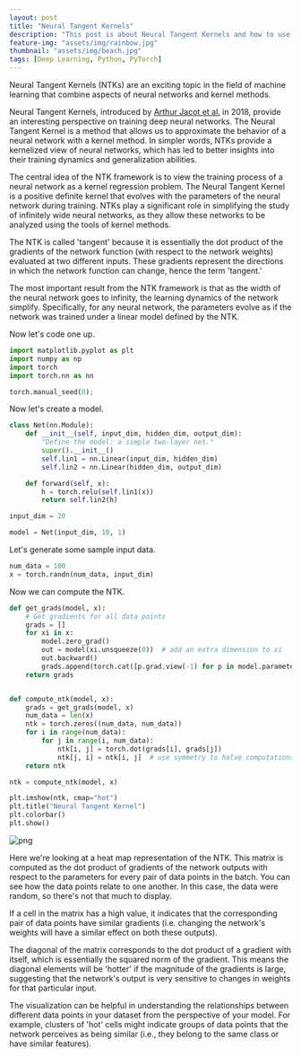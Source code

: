 ```yaml
---
layout: post
title: "Neural Tangent Kernels"
description: "This post is about Neural Tangent Kernels and how to use them."
feature-img: "assets/img/rainbow.jpg"
thumbnail: "assets/img/beach.jpg"
tags: [Deep Learning, Python, PyTorch]
---
```


Neural Tangent Kernels (NTKs) are an exciting topic in the field of machine learning that combine aspects of neural networks and kernel methods.

Neural Tangent Kernels, introduced by [Arthur Jacot et al.](https://arxiv.org/abs/1806.07572) in 2018, provide an interesting perspective on training deep neural networks. The Neural Tangent Kernel is a method that allows us to approximate the behavior of a neural network with a kernel method. In simpler words, NTKs provide a kernelized view of neural networks, which has led to better insights into their training dynamics and generalization abilities.

The central idea of the NTK framework is to view the training process of a neural network as a kernel regression problem. The Neural Tangent Kernel is a positive definite kernel that evolves with the parameters of the neural network during training. NTKs play a significant role in simplifying the study of infinitely wide neural networks, as they allow these networks to be analyzed using the tools of kernel methods.

The NTK is called 'tangent' because it is essentially the dot product of the gradients of the network function (with respect to the network weights) evaluated at two different inputs. These gradients represent the directions in which the network function can change, hence the term 'tangent.'

The most important result from the NTK framework is that as the width of the neural network goes to infinity, the learning dynamics of the network simplify. Specifically, for any neural network, the parameters evolve as if the network was trained under a linear model defined by the NTK.

Now let's code one up.


```python
import matplotlib.pyplot as plt
import numpy as np
import torch
import torch.nn as nn
```


```python
torch.manual_seed(0);
```

Now let's create a model.


```python
class Net(nn.Module):
    def __init__(self, input_dim, hidden_dim, output_dim):
        "Define the model: a simple two-layer net."
        super().__init__()
        self.lin1 = nn.Linear(input_dim, hidden_dim)
        self.lin2 = nn.Linear(hidden_dim, output_dim)

    def forward(self, x):
        h = torch.relu(self.lin1(x))
        return self.lin2(h)
```


```python
input_dim = 20

model = Net(input_dim, 10, 1)
```

Let's generate some sample input data.


```python
num_data = 100
x = torch.randn(num_data, input_dim)
```

Now we can compute the NTK.


```python
def get_grads(model, x):
    # Get gradients for all data points
    grads = []
    for xi in x:
        model.zero_grad()
        out = model(xi.unsqueeze(0))  # add an extra dimension to xi
        out.backward()
        grads.append(torch.cat([p.grad.view(-1) for p in model.parameters() if p.grad is not None]))
    return grads


def compute_ntk(model, x):
    grads = get_grads(model, x)
    num_data = len(x)
    ntk = torch.zeros((num_data, num_data))
    for i in range(num_data):
        for j in range(i, num_data):
            ntk[i, j] = torch.dot(grads[i], grads[j])
            ntk[j, i] = ntk[i, j]  # use symmetry to halve computations
    return ntk
```


```python
ntk = compute_ntk(model, x)
```


```python
plt.imshow(ntk, cmap="hot")
plt.title("Neural Tangent Kernel")
plt.colorbar()
plt.show()
```


    
![png]({{site.baseurl}}/2023-07-02-neural-tangent-kernels_files/2023-07-02-neural-tangent-kernels_15_0.png)
    


Here we're looking at a heat map representation of the NTK. This matrix is computed as the dot product of gradients of the network outputs with respect to the parameters for every pair of data points in the batch. You can see how the data points relate to one another. In this case, the data were random, so there's not that much to display.

If a cell in the matrix has a high value, it indicates that the corresponding pair of data points have similar gradients (i.e. changing the network's weights will have a similar effect on both these outputs).

The diagonal of the matrix corresponds to the dot product of a gradient with itself, which is essentially the squared norm of the gradient. This means the diagonal elements will be 'hotter' if the magnitude of the gradients is large, suggesting that the network's output is very sensitive to changes in weights for that particular input.

The visualization can be helpful in understanding the relationships between different data points in your dataset from the perspective of your model. For example, clusters of 'hot' cells might indicate groups of data points that the network perceives as being similar (i.e., they belong to the same class or have similar features).
